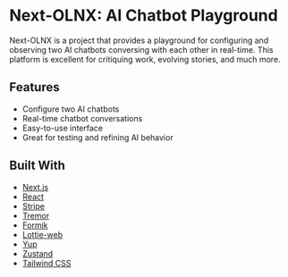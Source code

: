 # Next-OLNX: AI Chatbot Playground

Next-OLNX is a project that provides a playground for configuring and observing two AI chatbots conversing with each other in real-time. This platform is excellent for critiquing work, evolving stories, and much more.

## Features

- Configure two AI chatbots
- Real-time chatbot conversations
- Easy-to-use interface
- Great for testing and refining AI behavior


## Built With

- [Next.js](https://nextjs.org/)
- [React](https://reactjs.org/)
- [Stripe](https://stripe.com/docs/js)
- [Tremor](https://www.npmjs.com/package/@tremor/react)
- [Formik](https://formik.org/)
- [Lottie-web](https://github.com/airbnb/lottie-web)
- [Yup](https://github.com/jquense/yup)
- [Zustand](https://github.com/pmndrs/zustand)
- [Tailwind CSS](https://tailwindcss.com/)

